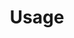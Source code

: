 ---
title: "Usage"
linkTitle: "Usage"
weight: 40
type: "docs"
description: >
  How to use the component-operator-runtime framework
---